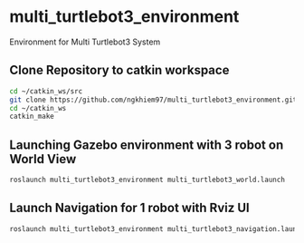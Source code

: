 # multi_turtlebot3_environment

Environment for Multi Turtlebot3 System

## Clone Repository to catkin workspace
```bash
cd ~/catkin_ws/src 
git clone https://github.com/ngkhiem97/multi_turtlebot3_environment.git
cd ~/catkin_ws
catkin_make
```

## Launching Gazebo environment with 3 robot on World View

```bash
roslaunch multi_turtlebot3_environment multi_turtlebot3_world.launch
```

## Launch Navigation for 1 robot with Rviz UI

```bash
roslaunch multi_turtlebot3_environment multi_turtlebot3_navigation.launch
```
